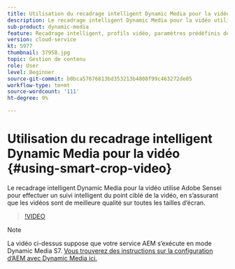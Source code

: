 ```yaml
---
title: Utilisation du recadrage intelligent Dynamic Media pour la vidéo
description: Le recadrage intelligent Dynamic Media pour la vidéo utilise Adobe Sensei pour effectuer un suivi intelligent du point ciblé de la vidéo, en s’assurant que les vidéos sont de meilleure qualité sur toutes les tailles d’écran.
sub-product: dynamic-media
feature: Recadrage intelligent, profils vidéo, paramètres prédéfinis de la visionneuse
version: cloud-service
kt: 5977
thumbnail: 37958.jpg
topic: Gestion de contenu
role: User
level: Beginner
source-git-commit: b0bca57676813bd353213b4808f99c463272de85
workflow-type: tm+mt
source-wordcount: '111'
ht-degree: 9%

---
```



# Utilisation du recadrage intelligent Dynamic Media pour la vidéo {#using-smart-crop-video}

Le recadrage intelligent Dynamic Media pour la vidéo utilise Adobe Sensei pour effectuer un suivi intelligent du point ciblé de la vidéo, en s’assurant que les vidéos sont de meilleure qualité sur toutes les tailles d’écran.

>[!VIDEO](https://video.tv.adobe.com/v/37958/?quality=12)

>[!NOTE]
>
>La vidéo ci-dessus suppose que votre service AEM s’exécute en mode Dynamic Media S7. [Vous trouverez des instructions sur la configuration d’AEM avec Dynamic Media ici.](https://docs.adobe.com/content/help/fr-FR/experience-manager-cloud-service/assets/dynamicmedia/config-dm.html)

